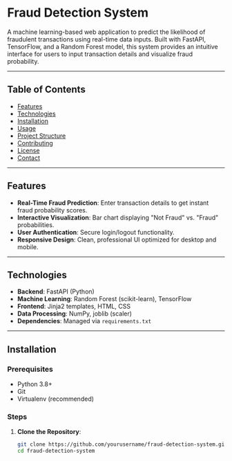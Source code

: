# Fraud Detection System

A machine learning-based web application to predict the likelihood of fraudulent transactions using real-time data inputs. Built with FastAPI, TensorFlow, and a Random Forest model, this system provides an intuitive interface for users to input transaction details and visualize fraud probability.

---

## Table of Contents
- [Features](#features)
- [Technologies](#technologies)
- [Installation](#installation)
- [Usage](#usage)
- [Project Structure](#project-structure)
- [Contributing](#contributing)
- [License](#license)
- [Contact](#contact)

---

## Features
- **Real-Time Fraud Prediction**: Enter transaction details to get instant fraud probability scores.
- **Interactive Visualization**: Bar chart displaying "Not Fraud" vs. "Fraud" probabilities.
- **User Authentication**: Secure login/logout functionality.
- **Responsive Design**: Clean, professional UI optimized for desktop and mobile.

---

## Technologies
- **Backend**: FastAPI (Python)
- **Machine Learning**: Random Forest (scikit-learn), TensorFlow
- **Frontend**: Jinja2 templates, HTML, CSS
- **Data Processing**: NumPy, joblib (scaler)
- **Dependencies**: Managed via `requirements.txt`

---

## Installation

### Prerequisites
- Python 3.8+
- Git
- Virtualenv (recommended)

### Steps
1. **Clone the Repository**:
   ```bash
   git clone https://github.com/yourusername/fraud-detection-system.git
   cd fraud-detection-system
